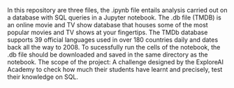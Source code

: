 In this repository are three files, the .ipynb file entails analysis carried out on a database with SQL queries in a Jupyter notebook. 
The .db file (TMDB) is an online movie and TV show database that houses some of the most popular movies and TV shows at your fingertips. The TMDb database supports 39 official languages used in over 180 countries daily and dates back all the way to 2008.
To sucessfully run the cells of the notebook, the .db file should be downloaded and saved in the same directory as the notebook.
The scope of the project: A challenge designed by the ExploreAI Academy to check how much their students have learnt and precisely, test their knowledge on SQL.
